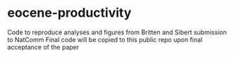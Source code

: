 # eocene-productivity
Code to reproduce analyses and figures from Britten and Sibert submission to NatComm
Final code will be copied to this public repo upon final acceptance of the paper
